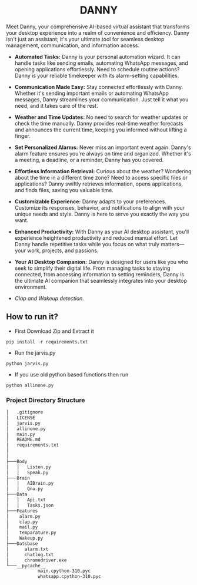 <h1 align="center"> DANNY </h1>

Meet Danny, your comprehensive AI-based virtual assistant that transforms your desktop experience into a realm of convenience and efficiency. Danny isn't just an assistant; it's your ultimate tool for seamless desktop management, communication, and information access.

- **Automated Tasks:** Danny is your personal automation wizard. It can handle tasks like sending emails, automating WhatsApp messages, and opening applications effortlessly. Need to schedule routine actions? Danny is your reliable timekeeper with its alarm-setting capabilities.

- **Communication Made Easy:** Stay connected effortlessly with Danny. Whether it's sending important emails or automating WhatsApp messages, Danny streamlines your communication. Just tell it what you need, and it takes care of the rest.

- **Weather and Time Updates:** No need to search for weather updates or check the time manually. Danny provides real-time weather forecasts and announces the current time, keeping you informed without lifting a finger.

- **Set Personalized Alarms:** Never miss an important event again. Danny's alarm feature ensures you're always on time and organized. Whether it's a meeting, a deadline, or a reminder, Danny has you covered.

- **Effortless Information Retrieval:** Curious about the weather? Wondering about the time in a different time zone? Need to access specific files or applications? Danny swiftly retrieves information, opens applications, and finds files, saving you valuable time.

- **Customizable Experience:** Danny adapts to your preferences. Customize its responses, behavior, and notifications to align with your unique needs and style. Danny is here to serve you exactly the way you want.

- **Enhanced Productivity:** With Danny as your AI desktop assistant, you'll experience heightened productivity and reduced manual effort. Let Danny handle repetitive tasks while you focus on what truly matters—your work, projects, and passions.

- **Your AI Desktop Companion:** Danny is designed for users like you who seek to simplify their digital life. From managing tasks to staying connected, from accessing information to setting reminders, Danny is the ultimate AI companion that seamlessly integrates into your desktop environment.

- *Clap and Wakeup detection.*




## How to run it?

- First Download Zip and Extract it

```
pip install -r requirements.txt
```

- Run the jarvis.py 

```
python jarvis.py
```

- If you use old python based functions then run 
```
python allinone.py
```

### Project Directory Structure

```bash
│   .gitignore
│   LICENSE
│   jarvis.py
│   allinone.py
│   main.py
│   README.md
│   requirements.txt
│   
│
├───Body
│   │   Listen.py
│   │   Speak.py
├───Brain
│   │   AIBrain.py
│   │   Qna.py
├───Data
│   │   Api.txt
│   │   Tasks.json
├───Features
│    alarm.py
│    clap.py
│    mail.py
│    temparature.py
│    Wakeup.py
├───Datsbase
│      alarm.txt
│      chatlog.txt
│      chromedriver.exe    
└───__pycache__
            main.cpython-310.pyc
            whatsapp.cpython-310.pyc

```
